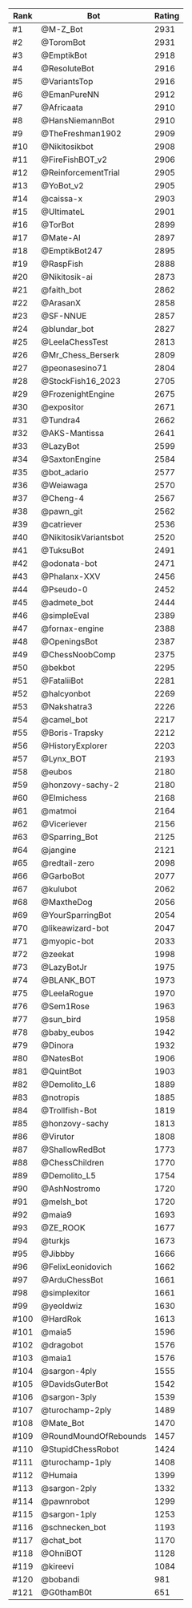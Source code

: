 Rank|Bot|Rating
---|---|---
#1|@M-Z_Bot|2931
#2|@ToromBot|2931
#3|@EmptikBot|2918
#4|@ResoluteBot|2916
#5|@VariantsTop|2916
#6|@EmanPureNN|2912
#7|@Africaata|2910
#8|@HansNiemannBot|2910
#9|@TheFreshman1902|2909
#10|@Nikitosikbot|2908
#11|@FireFishBOT_v2|2906
#12|@ReinforcementTrial|2905
#13|@YoBot_v2|2905
#14|@caissa-x|2903
#15|@UltimateL|2901
#16|@TorBot|2899
#17|@Mate-AI|2897
#18|@EmptikBot247|2895
#19|@RaspFish|2888
#20|@Nikitosik-ai|2873
#21|@faith_bot|2862
#22|@ArasanX|2858
#23|@SF-NNUE|2857
#24|@blundar_bot|2827
#25|@LeelaChessTest|2813
#26|@Mr_Chess_Berserk|2809
#27|@peonasesino71|2804
#28|@StockFish16_2023|2705
#29|@FrozenightEngine|2675
#30|@expositor|2671
#31|@Tundra4|2662
#32|@AKS-Mantissa|2641
#33|@LazyBot|2599
#34|@SaxtonEngine|2584
#35|@bot_adario|2577
#36|@Weiawaga|2570
#37|@Cheng-4|2567
#38|@pawn_git|2562
#39|@catriever|2536
#40|@NikitosikVariantsbot|2520
#41|@TuksuBot|2491
#42|@odonata-bot|2471
#43|@Phalanx-XXV|2456
#44|@Pseudo-0|2452
#45|@admete_bot|2444
#46|@simpleEval|2389
#47|@fornax-engine|2388
#48|@OpeningsBot|2387
#49|@ChessNoobComp|2375
#50|@bekbot|2295
#51|@FataliiBot|2281
#52|@halcyonbot|2269
#53|@Nakshatra3|2226
#54|@camel_bot|2217
#55|@Boris-Trapsky|2212
#56|@HistoryExplorer|2203
#57|@Lynx_BOT|2193
#58|@eubos|2180
#59|@honzovy-sachy-2|2180
#60|@Elmichess|2168
#61|@matmoi|2164
#62|@Viceriever|2156
#63|@Sparring_Bot|2125
#64|@jangine|2121
#65|@redtail-zero|2098
#66|@GarboBot|2077
#67|@kulubot|2062
#68|@MaxtheDog|2056
#69|@YourSparringBot|2054
#70|@likeawizard-bot|2047
#71|@myopic-bot|2033
#72|@zeekat|1998
#73|@LazyBotJr|1975
#74|@BLANK_BOT|1973
#75|@LeelaRogue|1970
#76|@Sem1Rose|1963
#77|@sun_bird|1958
#78|@baby_eubos|1942
#79|@Dinora|1932
#80|@NatesBot|1906
#81|@QuintBot|1903
#82|@Demolito_L6|1889
#83|@notropis|1885
#84|@Trollfish-Bot|1819
#85|@honzovy-sachy|1813
#86|@Virutor|1808
#87|@ShallowRedBot|1773
#88|@ChessChildren|1770
#89|@Demolito_L5|1754
#90|@AshNostromo|1720
#91|@melsh_bot|1720
#92|@maia9|1693
#93|@ZE_ROOK|1677
#94|@turkjs|1673
#95|@Jibbby|1666
#96|@FelixLeonidovich|1662
#97|@ArduChessBot|1661
#98|@simplexitor|1661
#99|@yeoldwiz|1630
#100|@HardRok|1613
#101|@maia5|1596
#102|@dragobot|1576
#103|@maia1|1576
#104|@sargon-4ply|1555
#105|@DavidsGuterBot|1542
#106|@sargon-3ply|1539
#107|@turochamp-2ply|1489
#108|@Mate_Bot|1470
#109|@RoundMoundOfRebounds|1457
#110|@StupidChessRobot|1424
#111|@turochamp-1ply|1408
#112|@Humaia|1399
#113|@sargon-2ply|1332
#114|@pawnrobot|1299
#115|@sargon-1ply|1253
#116|@schnecken_bot|1193
#117|@chat_bot|1170
#118|@OhniBOT|1128
#119|@kireevi|1084
#120|@bobandi|981
#121|@G0thamB0t|651
